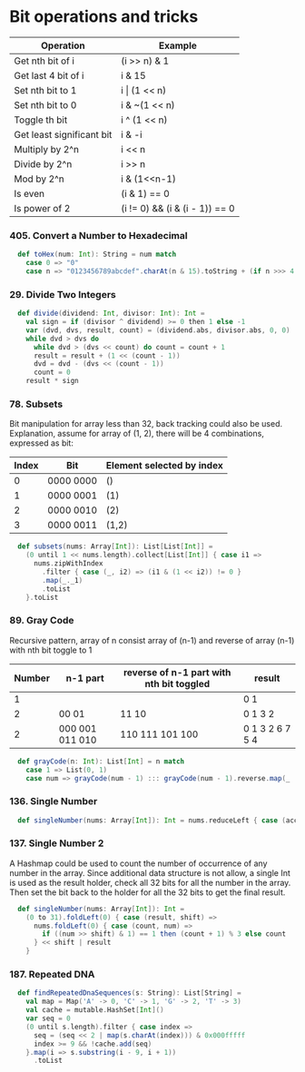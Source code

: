 # Bit operations and tricks
| Operation | Example |
| ------ | ------------ |
| Get nth bit of i | (i >> n) & 1 |
| Get last 4 bit of i | i & 15 |
| Set nth bit to 1 | i &#124; (1 << n) |
| Set nth bit to 0 | i & ~(1 << n) |
| Toggle th bit | i ^ (1 << n) |
| Get least significant bit | i & -i |
| Multiply by 2^n | i << n |
| Divide by 2^n | i >> n |
| Mod by 2^n | i & (1<<n-1) |
| Is even | (i & 1) == 0 |
| Is power of 2 | (i != 0) && (i & (i - 1)) == 0 |

### 405. Convert a Number to Hexadecimal
```scala
  def toHex(num: Int): String = num match
    case 0 => "0"
    case n => "0123456789abcdef".charAt(n & 15).toString + (if n >>> 4 != 0 then toHex(n >>> 4) else "")
```

### 29. Divide Two Integers
```scala
  def divide(dividend: Int, divisor: Int): Int =
    val sign = if (divisor ^ dividend) >= 0 then 1 else -1
    var (dvd, dvs, result, count) = (dividend.abs, divisor.abs, 0, 0)
    while dvd > dvs do
      while dvd > (dvs << count) do count = count + 1
      result = result + (1 << (count - 1))
      dvd = dvd - (dvs << (count - 1))
      count = 0
    result * sign
```

### 78. Subsets
Bit manipulation for array less than 32, back tracking could also be used.
Explanation, assume for array of (1, 2), there will be 4 combinations, expressed as bit:

|Index| Bit | Element selected by index|
|---|---|---|
|0 | 0000 0000 | () |
|1 | 0000 0001 | (1) |
|2 | 0000 0010 | (2) |
|3 | 0000 0011 | (1,2) |
```scala
  def subsets(nums: Array[Int]): List[List[Int]] =
    (0 until 1 << nums.length).collect[List[Int]] { case i1 =>
      nums.zipWithIndex
        .filter { case (_, i2) => (i1 & (1 << i2)) != 0 }
        .map(_._1)
        .toList
    }.toList
```

### 89. Gray Code
Recursive pattern, array of n consist array of (n-1) and reverse of array (n-1) with nth bit toggle to 1 

|Number| n-1 part | reverse of n-1 part with nth bit toggled | result |
|---|---|---|---|
|1 |  |  | 0 1 |
|2 | 00 01 | 11 10 | 0 1 3 2 |
|2 | 000 001 011 010 | 110 111 101 100 | 0 1 3 2 6 7 5 4 |
```scala
  def grayCode(n: Int): List[Int] = n match
    case 1 => List(0, 1)
    case num => grayCode(num - 1) ::: grayCode(num - 1).reverse.map(_ | (1 << (num - 1)))
```

### 136. Single Number
```scala
  def singleNumber(nums: Array[Int]): Int = nums.reduceLeft { case (acc, num) => acc ^ num }
```

### 137. Single Number 2
A Hashmap could be used to count the number of occurrence of any number in the array.
Since additional data structure is not allow, a single Int is used as the result holder, check all 32 bits for all the number in the array.
Then set the bit back to the holder for all the 32 bits to get the final result.
```scala
  def singleNumber(nums: Array[Int]): Int =
    (0 to 31).foldLeft(0) { case (result, shift) =>
      nums.foldLeft(0) { case (count, num) =>
        if ((num >> shift) & 1) == 1 then (count + 1) % 3 else count
      } << shift | result
    }
```

### 187. Repeated DNA
```scala
  def findRepeatedDnaSequences(s: String): List[String] =
    val map = Map('A' -> 0, 'C' -> 1, 'G' -> 2, 'T' -> 3)
    val cache = mutable.HashSet[Int]()
    var seq = 0
    (0 until s.length).filter { case index =>
      seq = (seq << 2 | map(s.charAt(index))) & 0x000fffff
      index >= 9 && !cache.add(seq)
    }.map(i => s.substring(i - 9, i + 1))
      .toList
```